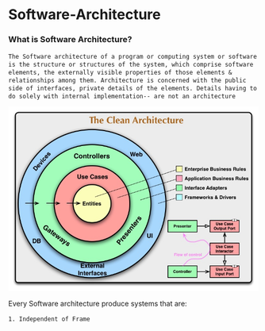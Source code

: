 # Software-Architecture

### What is Software Architecture?
``` 
The Software architecture of a program or computing system or software is the structure or structures of the system, which comprise software elements, the externally visible properties of those elements & relationships among them. Architecture is concerned with the public side of interfaces, private details of the elements. Details having to do solely with internal implementation-- are not an architecture

```


![](CleanArchitecture.jpg)

Every Software architecture produce systems that are:

```
1. Independent of Frame 